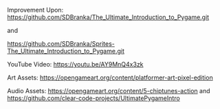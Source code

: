Improvement Upon:
https://github.com/SDBranka/The_Ultimate_Introduction_to_Pygame.git

and

https://github.com/SDBranka/Sprites-The_Ultimate_Introduction_to_Pygame.git


YouTube Video:
https://youtu.be/AY9MnQ4x3zk

Art Assets:
https://opengameart.org/content/platformer-art-pixel-edition

Audio Assets:
https://opengameart.org/content/5-chiptunes-action
 and
https://github.com/clear-code-projects/UltimatePygameIntro
